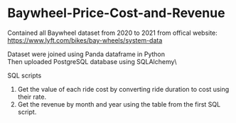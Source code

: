 # Baywheel-Price-Cost-and-Revenue

Contained all Baywheel dataset from 2020 to 2021 from offical website:\
https://www.lyft.com/bikes/bay-wheels/system-data

Dataset were joined using Panda dataframe in Python\
Then uploaded PostgreSQL database using SQLAlchemy\

SQL scripts
1. Get the value of each ride cost by converting ride duration to cost using their rate.
2. Get the revenue by month and year using the table from the first SQL script.
